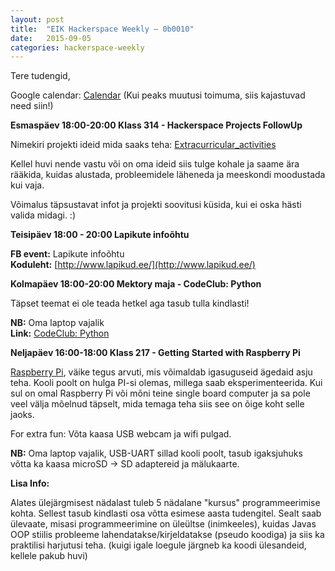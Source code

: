 ```yaml
---
layout: post
title:  "EIK Hackerspace Weekly – 0b0010"
date:   2015-09-05
categories: hackerspace-weekly
---
```


Tere tudengid,

Google calendar: [Calendar](https://www.google.com/calendar/embed?src=c28hbeqbtg3ri59eebm6fp3bto%40group.calendar.google.com&ctz=Europe/Tallinn) (Kui peaks muutusi toimuma, siis kajastuvad need siin!)

**Esmaspäev 18:00-20:00 Klass 314 - Hackerspace Projects FollowUp**

Nimekiri projekti ideid mida saaks teha: [Extracurricular_activities](https://wiki.itcollege.ee/index.php/Extracurricular_activities)

Kellel huvi nende vastu või on oma ideid siis tulge kohale ja saame ära rääkida,
kuidas alustada, probleemidele läheneda ja meeskondi moodustada kui vaja.

Võimalus täpsustavat infot ja projekti soovitusi küsida,
kui ei oska hästi valida midagi. :)

**Teisipäev 18:00 - 20:00 Lapikute infoõhtu**

**FB event:** Lapikute infoõhtu<br> 
**Koduleht:** [http://www.lapikud.ee/](http://www.lapikud.ee/)

**Kolmapäev 18:00-20:00 Mektory maja - CodeClub: Python**

Täpset teemat ei ole teada hetkel aga tasub tulla kindlasti!

**NB:** Oma laptop vajalik<br>
**Link:** [CodeClub: Python](http://www.ttu.ee/projects/mektory-eng/events-2/introductory-interdisciplinary-courses/)

**Neljapäev 16:00-18:00 Klass 217 - Getting Started with Raspberry Pi**

[Raspberry Pi](https://www.raspberrypi.org/), väike tegus arvuti, mis võimaldab
igasuguseid ägedaid asju teha.
Kooli poolt on hulga PI-si olemas, millega saab eksperimenteerida.
Kui sul on omal Raspberry Pi või mõni teine single board computer
ja sa pole veel välja mõelnud täpselt, mida temaga teha siis
see on õige koht selle jaoks. 

For extra fun: Võta kaasa USB webcam ja wifi pulgad.

**NB:** Oma laptop vajalik, USB-UART sillad kooli poolt,
tasub igaksjuhuks võtta ka kaasa microSD -> SD adaptereid ja mälukaarte.

**Lisa Info:**

Alates ülejärgmisest nädalast tuleb 5 nädalane "kursus" programmeerimise kohta.
Sellest tasub kindlasti osa võtta esimese aasta tudengitel. Sealt saab ülevaate,
misasi programmeerimine on üleültse (inimkeeles), kuidas Javas OOP stiilis
probleeme lahendatakse/kirjeldatakse (pseudo koodiga) ja siis ka praktilisi harjutusi
teha. (kuigi igale loegule järgneb ka koodi ülesandeid, kellele pakub huvi)

